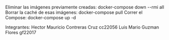 Eliminar las imágenes previamente creadas:
docker-compose down --rmi all
Borrar la caché de esas imágenes:
docker-compose pull
Correr el Compose:
docker-compose up -d

Integrantes:
Hector Mauricio Contreras Cruz  cc22056
Luis Mario Guzman Flores gf22017
